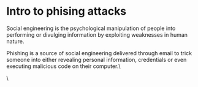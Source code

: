 # Intro to phising attacks

Social engineering is the psychological manipulation of people into performing or divulging information by exploiting weaknesses in human nature.

Phishing is a source of social engineering delivered through email to trick someone into either revealing personal information, credentials or even executing malicious code on their computer.\


\
